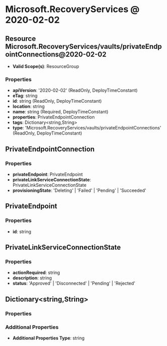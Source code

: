 # Microsoft.RecoveryServices @ 2020-02-02

## Resource Microsoft.RecoveryServices/vaults/privateEndpointConnections@2020-02-02
* **Valid Scope(s)**: ResourceGroup
### Properties
* **apiVersion**: '2020-02-02' (ReadOnly, DeployTimeConstant)
* **eTag**: string
* **id**: string (ReadOnly, DeployTimeConstant)
* **location**: string
* **name**: string (Required, DeployTimeConstant)
* **properties**: PrivateEndpointConnection
* **tags**: Dictionary<string,String>
* **type**: 'Microsoft.RecoveryServices/vaults/privateEndpointConnections' (ReadOnly, DeployTimeConstant)

## PrivateEndpointConnection
### Properties
* **privateEndpoint**: PrivateEndpoint
* **privateLinkServiceConnectionState**: PrivateLinkServiceConnectionState
* **provisioningState**: 'Deleting' | 'Failed' | 'Pending' | 'Succeeded'

## PrivateEndpoint
### Properties
* **id**: string

## PrivateLinkServiceConnectionState
### Properties
* **actionRequired**: string
* **description**: string
* **status**: 'Approved' | 'Disconnected' | 'Pending' | 'Rejected'

## Dictionary<string,String>
### Properties
### Additional Properties
* **Additional Properties Type**: string

